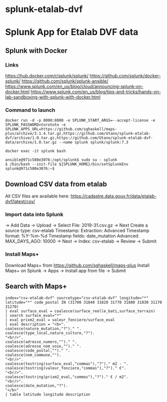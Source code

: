 # splunk-etalab-dvf

# Splunk App for Etalab DVF data

## Splunk with Docker
### Links
https://hub.docker.com/r/splunk/splunk/
https://github.com/splunk/docker-splunk/
https://github.com/splunk/splunk-ansible/
https://www.splunk.com/en_us/blog/cloud/announcing-splunk-on-docker.html
https://www.splunk.com/en_us/blog/tips-and-tricks/hands-on-lab-sandboxing-with-splunk-with-docker.html

### Command to launch
```
docker run -d -p 8000:8000 -e SPLUNK_START_ARGS=--accept-license -e SPLUNK_PASSWORD=torototo -e SPLUNK_APPS_URL=https://github.com/sghaskell/maps-plus/archive/3.1.4.tar.gz,https://github.com/Utano/splunk-etalab-dvf/archive/1.0.tar.gz,https://github.com/Utano/splunk-etalab-dvf-data/archive/1.0.tar.gz --name splunk splunk/splunk:7.3

docker exec -it splunk bash

ansible@971c580e3076:/opt/splunk$ sudo su - splunk
$ /bin/bash --init-file ${SPLUNK_HOME}/bin/setSplunkEnv
splunk@971c580e3076:~$ 
```

## Download CSV data from etalab

All CSV files are available here: https://cadastre.data.gouv.fr/data/etalab-dvf/latest/csv/

### Import data into Splunk
-> Add Data
-> Upload
-> Select File: 2019-31.csv.gz
-> Next
Create a source type: csv-etalab
	Timestamp:
		Extraction: Advanced
		Timestamp format: %Y-%m-%d
		Timestamp fields: date_mutation
	Advanced:
		MAX_DAYS_AGO: 10000
-> Next
-> Index: csv-etalab
-> Review
-> Submit

### Install Maps+
Download Maps+ from https://github.com/sghaskell/maps-plus
Install Maps+ on Splunk
-> Apps
-> Install app from file
-> Submit


## Search with Maps+

```
index="csv-etalab-dvf" sourcetype="csv-etalab-dvf" longitude="*" latitude="*" code_postal IN (31700 31840 31820 31770 31880 31830 31170 31270)
| eval surface_eval = coalesce(surface_reelle_bati,surface_terrain) 
| search surface_eval="*"
| eval prixm2_eval = valeur_fonciere/surface_eval
| eval description = "<b>".
coalesce(nature_mutation,"?")." ".
coalesce(type_local,nature_culture,"?").
"<br/>".
coalesce(adresse_numero,"")." ".
coalesce(adresse_nom_voie,"")." ".
coalesce(code_postal,"")." ".
coalesce(nom_commune,"").
"<br/>".
coalesce(tostring(surface_eval,"commas"),"?")." m2 - ".
coalesce(tostring(valeur_fonciere,"commas"),"?")." €".
"<br/>".
coalesce(tostring(prixm2_eval,"commas"),"?")." € / m2".
"<br/>".
coalesce(date_mutation,"?").
"</b>"
| table latitude longitude description
```
